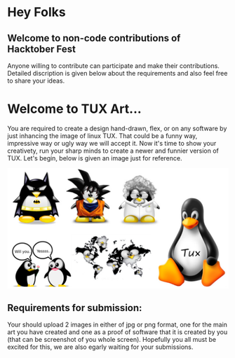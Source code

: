 # Hey Folks
## Welcome to non-code contributions of Hacktober Fest

Anyone willing to contribute can participate and make their contributions. Detailed discription is given below about the requirements and also feel free to share your ideas.

# Welcome to TUX Art...
You are required to create a design hand-drawn, flex, or on any software by just inhancing the image of linux TUX.
That could be a funny way, impressive way or ugly way we will accept it. Now it's time to show your creativety, run your sharp minds to create a newer and funnier version of TUX. Let's begin, below is given an image just for reference.

![tux example](https://github.com/JIITODC/tux/blob/main/ss.png)

## Requirements for submission:
Your should upload 2 images in either of jpg or png format, one for the main art you have created and one as a proof of software that it is created by you (that can be screenshot of you whole screen). Hopefully you all must be excited for this, we are also egarly waiting for your submissions.